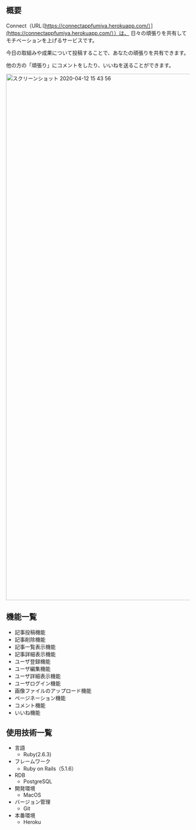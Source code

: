 ## 概要

Connect（URL:[https://connectappfumiya.herokuapp.com/）](https://connectappfumiya.herokuapp.com/））は、
日々の頑張りを共有してモチベーションを上げるサービスです。

今日の取組みや成果について投稿することで、あなたの頑張りを共有できます。

他の方の「頑張り」にコメントをしたり、いいねを送ることができます。

<img width="1440" alt="スクリーンショット 2020-04-12 15 43 56" src="https://user-images.githubusercontent.com/59755714/79062413-1c20a080-7cd5-11ea-963c-a78ec5ce433f.png">

## 機能一覧

* 記事投稿機能
* 記事削除機能
* 記事一覧表示機能
* 記事詳細表示機能
* ユーザ登録機能
* ユーザ編集機能
* ユーザ詳細表示機能
* ユーザログイン機能
* 画像ファイルのアップロード機能
* ページネーション機能
* コメント機能
* いいね機能

## 使用技術一覧
* 言語
    * Ruby(2.6.3)
* フレームワーク
    * Ruby on Rails（5.1.6）
* RDB
    * PostgreSQL
* 開発環境
    * MacOS
* バージョン管理
    * Git 
* 本番環境
    * Heroku




